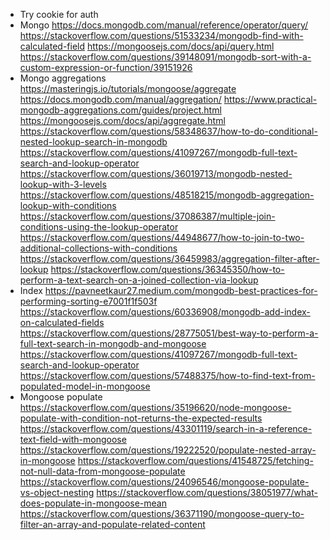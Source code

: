 - Try cookie for auth
- Mongo
  https://docs.mongodb.com/manual/reference/operator/query/
  https://stackoverflow.com/questions/51533234/mongodb-find-with-calculated-field
  https://mongoosejs.com/docs/api/query.html
  https://stackoverflow.com/questions/39148091/mongodb-sort-with-a-custom-expression-or-function/39151926
- Mongo aggregations
  https://masteringjs.io/tutorials/mongoose/aggregate
  https://docs.mongodb.com/manual/aggregation/
  https://www.practical-mongodb-aggregations.com/guides/project.html
  https://mongoosejs.com/docs/api/aggregate.html
  https://stackoverflow.com/questions/58348637/how-to-do-conditional-nested-lookup-search-in-mongodb
  https://stackoverflow.com/questions/41097267/mongodb-full-text-search-and-lookup-operator
  https://stackoverflow.com/questions/36019713/mongodb-nested-lookup-with-3-levels
  https://stackoverflow.com/questions/48518215/mongodb-aggregation-lookup-with-conditions
  https://stackoverflow.com/questions/37086387/multiple-join-conditions-using-the-lookup-operator
  https://stackoverflow.com/questions/44948677/how-to-join-to-two-additional-collections-with-conditions
  https://stackoverflow.com/questions/36459983/aggregation-filter-after-lookup
  https://stackoverflow.com/questions/36345350/how-to-perform-a-text-search-on-a-joined-collection-via-lookup
- Index
  https://pavneetkaur27.medium.com/mongodb-best-practices-for-performing-sorting-e7001f1f503f
  https://stackoverflow.com/questions/60336908/mongodb-add-index-on-calculated-fields
  https://stackoverflow.com/questions/28775051/best-way-to-perform-a-full-text-search-in-mongodb-and-mongoose
  https://stackoverflow.com/questions/41097267/mongodb-full-text-search-and-lookup-operator
  https://stackoverflow.com/questions/57488375/how-to-find-text-from-populated-model-in-mongoose
- Mongoose populate
  https://stackoverflow.com/questions/35196620/node-mongoose-populate-with-condition-not-returns-the-expected-results
  https://stackoverflow.com/questions/43301119/search-in-a-reference-text-field-with-mongoose
  https://stackoverflow.com/questions/19222520/populate-nested-array-in-mongoose
  https://stackoverflow.com/questions/41548725/fetching-not-null-data-from-mongoose-populate
  https://stackoverflow.com/questions/24096546/mongoose-populate-vs-object-nesting
  https://stackoverflow.com/questions/38051977/what-does-populate-in-mongoose-mean
  https://stackoverflow.com/questions/36371190/mongoose-query-to-filter-an-array-and-populate-related-content
